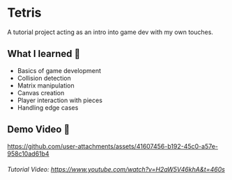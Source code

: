 # Tetris

A tutorial project acting as an intro into game dev with my own touches.

## What I learned 🧠
- Basics of game development
- Collision detection
- Matrix manipulation
- Canvas creation
- Player interaction with pieces
- Handling edge cases

## Demo Video 🎥

https://github.com/user-attachments/assets/41607456-b192-45c0-a57e-958c10ad61b4

###### Tutorial Video: https://www.youtube.com/watch?v=H2aW5V46khA&t=460s
